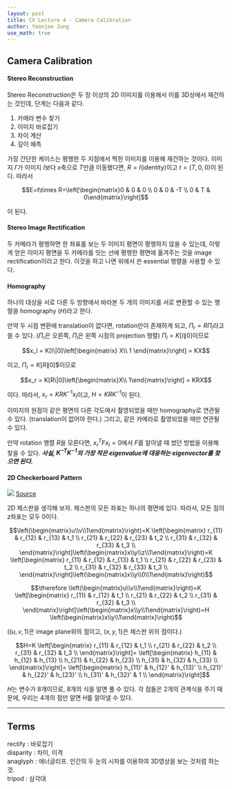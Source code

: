 ```yaml
---
layout: post
title: CV Lecture 4 - Camera Calibration
author: Yeonjee Jung
use_math: true
---
```


## Camera Calibration

#### Stereo Reconstruction
Stereo Reconstruction은 두 장 이상의 2D 이미지를 이용해서 이를 3D상에서 재건하는 것인데, 단계는 다음과 같다.
1. 카메라 변수 찾기
2. 이미지 바로잡기
3. 차이 계산
4. 깊이 예측

가장 간단한 케이스는 평행한 두 지점에서 찍힌 이미지를 이용해 재건하는 것이다. 이미지 $I'$가 이미지 $I$보다 $x$축으로 $T$만큼 이동했다면, $R = I$(identity)이고 $t=(T, 0, 0)$이 된다. 따라서

$$E=t\times R=\left[\begin{matrix}0 & 0 & 0 \\ 0 & 0 & -T \\ 0 & T & 0\end{matrix}\right]$$

이 된다.

#### Stereo Image Rectification
두 카메라가 평행하면 한 좌표를 보는 두 이미지 평면이 평행하지 않을 수 있는데, 이렇게 얻은 이미지 평면을 두 카메라를 잇는 선에 평행한 평면에 옮겨주는 것을 image rectification이라고 한다. 이것을 하고 나면 위에서 쓴 essential 행렬을 사용할 수 있다.

#### Homography
하나의 대상을 서로 다른 두 방향에서 바라본 두 개의 이미지를 서로 변환할 수 있는 행렬을 homography ($H$)라고 한다.

만약 두 시점 변환에 translation이 없다면, rotation만이 존재하게 되고, $\Pi_r = R\Pi_l$라고 쓸 수 있다. ($\Pi_r$은 오른쪽, $\Pi_l$은 왼쪽 시점의 projection 행렬) $\Pi_l = K[I\|0]$이므로

$$x_l = K[I\|0]\left[\begin{matrix} X\\ 1 \end{matrix}\right] = KX$$

이고, $\Pi_r = K[R\|0]$$이므로

$$x_r = K[R\|0]\left[\begin{matrix}X\\ 1\end{matrix}\right] = KRX$$

이다. 따라서, $x_r = KRK^{-1}x_l$이고, $H = KRK^{-1}$이 된다.

이미지의 원점이 같은 평면의 다른 각도에서 촬영되었을 때만 homography로 연관될 수 있다. (translation이 없어야 한다.) 그리고, 같은 카메라로 촬영되었을 때만 연관될 수 있다.

만약 rotation 행렬 $R$을 모른다면, $x_r^TFx_l = 0$에서 $F$를 알아낼 때 썼던 방법을 이용해 찾을 수 있다. **_사실, $K^{-T}K^{-1}$의 가장 작은 eigenvalue에 대응하는 eigenvector를 찾으면 된다._**

#### 2D Checkerboard Pattern
![](http://www.campi3d.com/External/MariExtensionPack/userGuide4R1/lib/CHeckerSimpleB.png)
[Source](http://www.campi3d.com/External/MariExtensionPack/userGuide4R1/lib/CHeckerSimpleB.png)

2D 체스판을 생각해 보자. 체스판의 모든 좌표는 하나의 평면에 있다. 따라서, 모든 점의 $z$좌표는 모두 $0$이다.

$$\left(\begin{matrix}u\\v\\1\end{matrix}\right)=K
\left[\begin{matrix}
r_{11} & r_{12} & r_{13} & t_1 \\
r_{21} & r_{22} & r_{23} & t_2 \\
r_{31} & r_{32} & r_{33} & t_3 \\
\end{matrix}\right]\left(\begin{matrix}x\\y\\z\\1\end{matrix}\right)=K
\left[\begin{matrix}
r_{11} & r_{12} & r_{13} & t_1 \\
r_{21} & r_{22} & r_{23} & t_2 \\
r_{31} & r_{32} & r_{33} & t_3 \\
\end{matrix}\right]\left(\begin{matrix}x\\y\\0\\1\end{matrix}\right)$$

$$\therefore \left(\begin{matrix}u\\v\\1\end{matrix}\right)=K
\left[\begin{matrix}
r_{11} & r_{12} & t_1 \\
r_{21} & r_{22} & t_2 \\
r_{31} & r_{32} & t_3 \\
\end{matrix}\right]\left(\begin{matrix}x\\y\\1\end{matrix}\right)=H
\left(\begin{matrix}x\\y\\1\end{matrix}\right)$$

($(u, v, 1)$은 image plane위의 점이고, $(x, y, 1)$은 체스판 위의 점이다.)

$$H=K
\left[\begin{matrix}
r_{11} & r_{12} & t_1 \\
r_{21} & r_{22} & t_2 \\
r_{31} & r_{32} & t_3 \\
\end{matrix}\right]=
\left[\begin{matrix}
h_{11} & h_{12} & h_{13} \\
h_{21} & h_{22} & h_{23} \\
h_{31} & h_{32} & h_{33} \\
\end{matrix}\right]=
\left[\begin{matrix}
h_{11}' & h_{12}' & h_{13}' \\
h_{21}' & h_{22}' & h_{23}' \\
h_{31}' & h_{32}' & 1 \\
\end{matrix}\right]$$

$H$는 변수가 8개이므로, 8개의 식을 알면 풀 수 있다. 각 점들은 2개의 관계식을 주기 때문에, 우리는 4개의 점만 알면 $H$를 알아낼 수 있다.

---
## Terms
rectify : 바로잡기  
disparity : 차이, 이격  
anaglyph : 애너글리프. 인간의 두 눈의 시차를 이용하여 3D영상을 보는 것처럼 하는 것.  
tripod : 삼각대   

